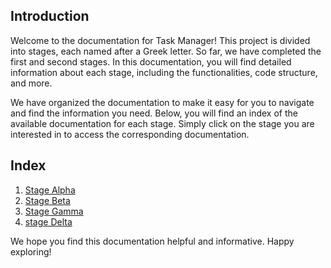 ## Introduction

Welcome to the documentation for Task Manager! This project is divided into stages, each named after a Greek letter. So far, we have completed the first and second stages. In this documentation, you will find detailed information about each stage, including the functionalities, code structure, and more.

We have organized the documentation to make it easy for you to navigate and find the information you need. Below, you will find an index of the available documentation for each stage. Simply click on the stage you are interested in to access the corresponding documentation.

## Index

1. [Stage Alpha](ProjectAlpha.md)
2. [Stage Beta](ProjectBeta.md)
3. [Stage Gamma](ProjectGamma.md)
4. [stage Delta](ProjectDelta.md)

We hope you find this documentation helpful and informative. Happy exploring!

